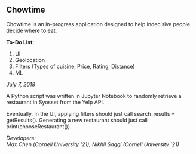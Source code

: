 ## Chowtime

Chowtime is an in-progress application designed to help indecisive people decide where to eat.


**To-Do List:**

1. UI
2. Geolocation
3. Filters (Types of cuisine, Price, Rating, Distance)
4. ML

*July 7, 2018*

A Python script was written in Jupyter Notebook to randomly retrieve a restaurant in Syosset from the Yelp API.

Eventually, in the UI, applying filters should just call search_results = getResults().
Generating a new restaurant should just call print(chooseRestaurant()).


*Developers:*<br/>
*Max Chen (Cornell University '21), Nikhil Saggi (Cornell University '21)*









